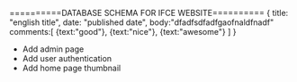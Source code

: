 ==========DATABASE SCHEMA FOR IFCE WEBSITE==========
{
    title: "english title",
    date: "published date",
    body:"dfadfsdfadfgaofnaldfnadf"
    comments:[
        {text:"good"},
        {text:"nice"},
        {text:"awesome"}
    ]
}

- Add admin page
- Add user authentication
- Add home page thumbnail